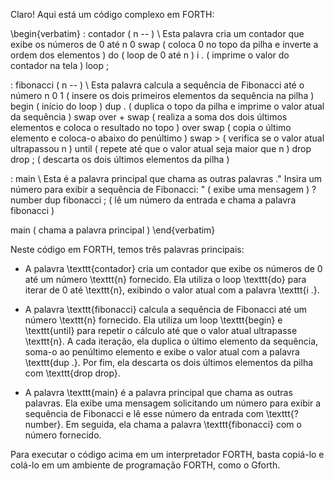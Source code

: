 Claro! Aqui está um código complexo em FORTH:

\begin{verbatim}
: contador ( n -- ) \ Esta palavra cria um contador que exibe os números de 0 até n
  0 swap ( coloca 0 no topo da pilha e inverte a ordem dos elementos )
  do ( loop de 0 até n )
    i . ( imprime o valor do contador na tela )
  loop ;

: fibonacci ( n -- ) \ Esta palavra calcula a sequência de Fibonacci até o número n
  0 1 ( insere os dois primeiros elementos da sequência na pilha )
  begin ( início do loop )
    dup . ( duplica o topo da pilha e imprime o valor atual da sequência )
    swap over + swap ( realiza a soma dos dois últimos elementos e coloca o resultado no topo )
    over swap ( copia o último elemento e coloca-o abaixo do penúltimo )
    swap > ( verifica se o valor atual ultrapassou n )
  until ( repete até que o valor atual seja maior que n )
  drop drop ; ( descarta os dois últimos elementos da pilha )

: main \ Esta é a palavra principal que chama as outras palavras
  ." Insira um número para exibir a sequência de Fibonacci: " ( exibe uma mensagem )
  ?number dup fibonacci ; ( lê um número da entrada e chama a palavra fibonacci )

main ( chama a palavra principal )
\end{verbatim}

Neste código em FORTH, temos três palavras principais:

- A palavra \texttt{contador} cria um contador que exibe os números de 0 até um número \texttt{n} fornecido. Ela utiliza o loop \texttt{do} para iterar de 0 até \texttt{n}, exibindo o valor atual com a palavra \texttt{i .}.

- A palavra \texttt{fibonacci} calcula a sequência de Fibonacci até um número \texttt{n} fornecido. Ela utiliza um loop \texttt{begin} e \texttt{until} para repetir o cálculo até que o valor atual ultrapasse \texttt{n}. A cada iteração, ela duplica o último elemento da sequência, soma-o ao penúltimo elemento e exibe o valor atual com a palavra \texttt{dup .}. Por fim, ela descarta os dois últimos elementos da pilha com \texttt{drop drop}.

- A palavra \texttt{main} é a palavra principal que chama as outras palavras. Ela exibe uma mensagem solicitando um número para exibir a sequência de Fibonacci e lê esse número da entrada com \texttt{?number}. Em seguida, ela chama a palavra \texttt{fibonacci} com o número fornecido.

Para executar o código acima em um interpretador FORTH, basta copiá-lo e colá-lo em um ambiente de programação FORTH, como o Gforth.